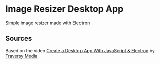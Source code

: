 # Image Resizer Desktop App
Simple image resizer made with Electron

## Sources

Based on the video
[Create a Desktop App With JavaScript & Electron](https://www.youtube.com/watch?v=ML743nrkMHw)
by [Traversy Media](https://www.youtube.com/@TraversyMedia)
